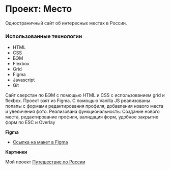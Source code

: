 # Проект: Место
Одностраничный сайт об интересных местах в России.

### Использованные технологии
* HTML
* CSS
* БЭМ
* Flexbox
* Grid
* Figma
* Javascript
* Git

Сайт сверстан по БЭМ с помощью HTML и CSS с использованием grid и flexbox.
Проект взят из Figma.
С помощью Vanilla JS реализованы попапы с формами редактирования профиля, добавления нового места и увеличения фото.
Реализована функциональность: Создание нового места, редактирование профиля, валидация форм, удобное закрытие форм по ESC и Overlay

**Figma**

* [Ссылка на макет в Figma](https://www.figma.com/file/2cn9N9jSkmxD84oJik7xL7/JavaScript.-Sprint-4?node-id=0%3A1)

**Картинки**

Мой проект [Путешествие по России](https://artemkhudiakov.github.io/mesto/)


